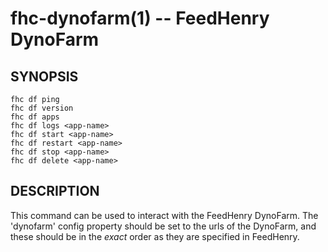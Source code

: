 fhc-dynofarm(1) -- FeedHenry DynoFarm
=====================================

## SYNOPSIS

    fhc df ping
    fhc df version
    fhc df apps
    fhc df logs <app-name>
    fhc df start <app-name>
    fhc df restart <app-name>
    fhc df stop <app-name>
    fhc df delete <app-name>
             

## DESCRIPTION

This command can be used to interact with the FeedHenry DynoFarm. The 'dynofarm' config property should be set to the urls of the DynoFarm, and these should be in the *exact* order as they are specified in FeedHenry.


